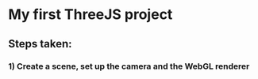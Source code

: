 # My first ThreeJS project

## Steps taken:
### 1) Create a scene, set up the camera and the WebGL renderer